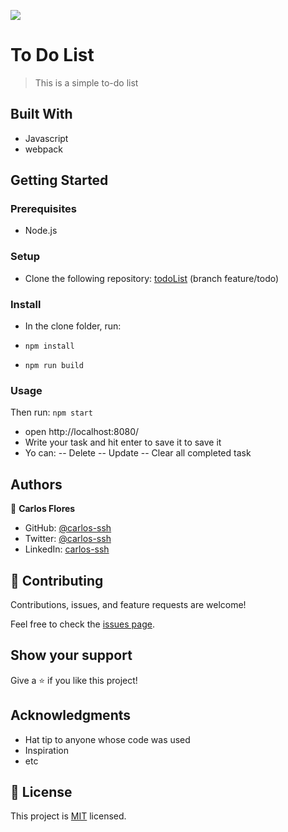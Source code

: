 ![](https://img.shields.io/badge/Microverse-blueviolet)

# To Do List

> This is a simple to-do list

## Built With

- Javascript
- webpack

## Getting Started

### Prerequisites

- Node.js

### Setup

- Clone the following repository: [todoList](https://github.com/carlos-ssh/todo/tree/features/todo) (branch feature/todo)

### Install

- In the clone folder, run:
  
- `` npm install ``
- `` npm run build ``

### Usage
Then run: `` npm start `` 
- open http://localhost:8080/
- Write your task and hit enter to save it to save it
- Yo can:
  -- Delete
  -- Update
  -- Clear all completed task

## Authors

👤 **Carlos Flores**

- GitHub: [@carlos-ssh](https://github.com/carlos-ssh)
- Twitter: [@carlos-ssh](https://twitter.com/aom.robles)
- LinkedIn: [carlos-ssh](https://www.linkedin.com/in/carlos-ssh/)

## 🤝 Contributing

Contributions, issues, and feature requests are welcome!

Feel free to check the [issues page](../../issues/).

## Show your support

Give a ⭐️ if you like this project!

## Acknowledgments

- Hat tip to anyone whose code was used
- Inspiration
- etc

## 📝 License

This project is [MIT](./MIT.md) licensed.